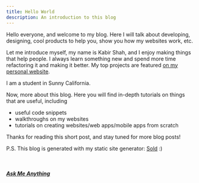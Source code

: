```yaml
---
title: Hello World
description: An introduction to this blog
---
```


Hello everyone, and welcome to my blog. Here I will talk about developing, designing, cool products to help you, show you how my websites work, etc.

Let me introduce myself, my name is Kabir Shah, and I enjoy making things that help people. I always learn something new and spend more time refactoring it and making it better. My top projects are featured [on my personal website](http://kabir.ml).

I am a student in Sunny California.

Now, more about this blog. Here you will find in-depth tutorials on things that are useful, including

- useful code snippets
- walkthroughs on my websites
- tutorials on creating websites/web apps/mobile apps from scratch

Thanks for reading this short post, and stay tuned for more blog posts!


P.S. This blog is generated with my static site generator: [Sold](https://github.com/KingPixil/sold) :)

<br/>

##### [Ask Me Anything](https://github.com/KingPixil/ama)